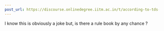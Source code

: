 ```yaml
---
post_url: https://discourse.onlinedegree.iitm.ac.in/t/according-to-tds-rule-14-b/172254/3
---
```

I know this is obviously a joke but, is there a rule book by any chance ?